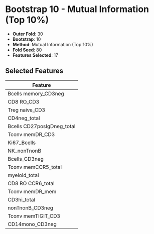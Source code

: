 # Bootstrap 10 - Mutual Information (Top 10%)

- **Outer Fold**: 30
- **Bootstrap**: 10
- **Method**: Mutual Information (Top 10%)
- **Fold Seed**: 80
- **Features Selected**: 17

## Selected Features

| Feature |
|---------|
| Bcells memory_CD3neg |
| CD8 RO_CD3 |
| Treg naive_CD3 |
| CD4neg_total |
| Bcells CD27posIgDneg_total |
| Tconv memDR_CD3 |
| Ki67_Bcells |
| NK_nonTnonB |
| Bcells_CD3neg |
| Tconv memCCR5_total |
| myeloid_total |
| CD8 RO CCR6_total |
| Tconv memDR_mem |
| CD3hi_total |
| nonTnonB_CD3neg |
| Tconv memTIGIT_CD3 |
| CD14mono_CD3neg |
